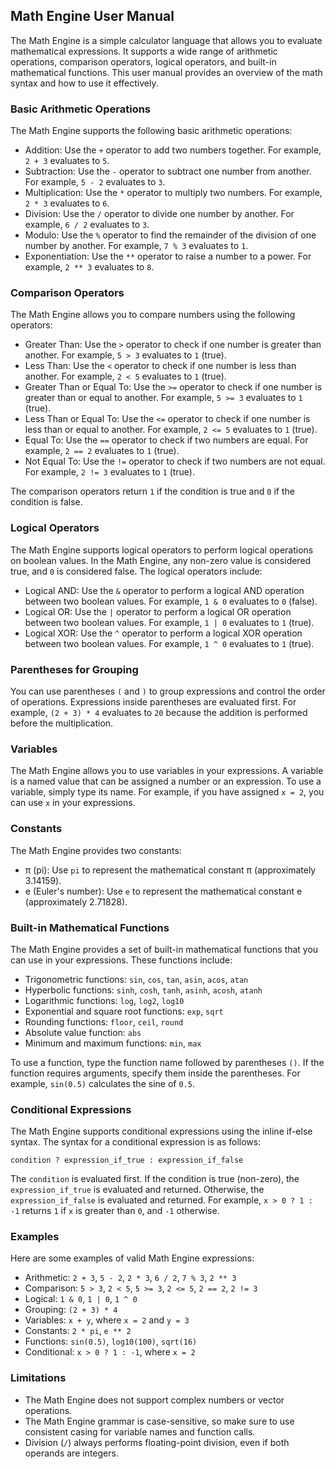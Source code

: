 Math Engine User Manual
-----------------------

The Math Engine is a simple calculator language that allows you to evaluate mathematical expressions. It supports a wide range of arithmetic operations, comparison operators, logical operators, and built-in mathematical functions. This user manual provides an overview of the math syntax and how to use it effectively.

### Basic Arithmetic Operations

The Math Engine supports the following basic arithmetic operations:

*   Addition: Use the `+` operator to add two numbers together. For example, `2 + 3` evaluates to `5`.
*   Subtraction: Use the `-` operator to subtract one number from another. For example, `5 - 2` evaluates to `3`.
*   Multiplication: Use the `*` operator to multiply two numbers. For example, `2 * 3` evaluates to `6`.
*   Division: Use the `/` operator to divide one number by another. For example, `6 / 2` evaluates to `3`.
*   Modulo: Use the `%` operator to find the remainder of the division of one number by another. For example, `7 % 3` evaluates to `1`.
*   Exponentiation: Use the `**` operator to raise a number to a power. For example, `2 ** 3` evaluates to `8`.

### Comparison Operators

The Math Engine allows you to compare numbers using the following operators:

*   Greater Than: Use the `>` operator to check if one number is greater than another. For example, `5 > 3` evaluates to `1` (true).
*   Less Than: Use the `<` operator to check if one number is less than another. For example, `2 < 5` evaluates to `1` (true).
*   Greater Than or Equal To: Use the `>=` operator to check if one number is greater than or equal to another. For example, `5 >= 3` evaluates to `1` (true).
*   Less Than or Equal To: Use the `<=` operator to check if one number is less than or equal to another. For example, `2 <= 5` evaluates to `1` (true).
*   Equal To: Use the `==` operator to check if two numbers are equal. For example, `2 == 2` evaluates to `1` (true).
*   Not Equal To: Use the `!=` operator to check if two numbers are not equal. For example, `2 != 3` evaluates to `1` (true).

The comparison operators return `1` if the condition is true and `0` if the condition is false.

### Logical Operators

The Math Engine supports logical operators to perform logical operations on boolean values. In the Math Engine, any non-zero value is considered true, and `0` is considered false. The logical operators include:

*   Logical AND: Use the `&` operator to perform a logical AND operation between two boolean values. For example, `1 & 0` evaluates to `0` (false).
*   Logical OR: Use the `|` operator to perform a logical OR operation between two boolean values. For example, `1 | 0` evaluates to `1` (true).
*   Logical XOR: Use the `^` operator to perform a logical XOR operation between two boolean values. For example, `1 ^ 0` evaluates to `1` (true).

### Parentheses for Grouping

You can use parentheses `(` and `)` to group expressions and control the order of operations. Expressions inside parentheses are evaluated first. For example, `(2 + 3) * 4` evaluates to `20` because the addition is performed before the multiplication.

### Variables

The Math Engine allows you to use variables in your expressions. A variable is a named value that can be assigned a number or an expression. To use a variable, simply type its name. For example, if you have assigned `x = 2`, you can use `x` in your expressions.

### Constants

The Math Engine provides two constants:

*   π (pi): Use `pi` to represent the mathematical constant π (approximately 3.14159).
*   e (Euler's number): Use `e` to represent the mathematical constant e (approximately 2.71828).

### Built-in Mathematical Functions

The Math Engine provides a set of built-in mathematical functions that you can use in your expressions. These functions include:

*   Trigonometric functions: `sin`, `cos`, `tan`, `asin`, `acos`, `atan`
*   Hyperbolic functions: `sinh`, `cosh`, `tanh`, `asinh`, `acosh`, `atanh`
*   Logarithmic functions: `log`, `log2`, `log10`
*   Exponential and square root functions: `exp`, `sqrt`
*   Rounding functions: `floor`, `ceil`, `round`
*   Absolute value function: `abs`
*   Minimum and maximum functions: `min`, `max`

To use a function, type the function name followed by parentheses `()`. If the function requires arguments, specify them inside the parentheses. For example, `sin(0.5)` calculates the sine of `0.5`.

### Conditional Expressions

The Math Engine supports conditional expressions using the inline if-else syntax. The syntax for a conditional expression is as follows:

`condition ? expression_if_true : expression_if_false`

The `condition` is evaluated first. If the condition is true (non-zero), the `expression_if_true` is evaluated and returned. Otherwise, the `expression_if_false` is evaluated and returned. For example, `x > 0 ? 1 : -1` returns `1` if `x` is greater than `0`, and `-1` otherwise.

### Examples

Here are some examples of valid Math Engine expressions:

*   Arithmetic: `2 + 3`, `5 - 2`, `2 * 3`, `6 / 2`, `7 % 3`, `2 ** 3`
*   Comparison: `5 > 3`, `2 < 5`, `5 >= 3`, `2 <= 5`, `2 == 2`, `2 != 3`
*   Logical: `1 & 0`, `1 | 0`, `1 ^ 0`
*   Grouping: `(2 + 3) * 4`
*   Variables: `x + y`, where `x = 2` and `y = 3`
*   Constants: `2 * pi`, `e ** 2`
*   Functions: `sin(0.5)`, `log10(100)`, `sqrt(16)`
*   Conditional: `x > 0 ? 1 : -1`, where `x = 2`

### Limitations

*   The Math Engine does not support complex numbers or vector operations.
*   The Math Engine grammar is case-sensitive, so make sure to use consistent casing for variable names and function calls.
*   Division (`/`) always performs floating-point division, even if both operands are integers.